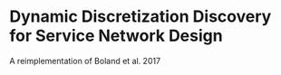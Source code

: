 # Dynamic Discretization Discovery for Service Network Design
A reimplementation of Boland et al. 2017